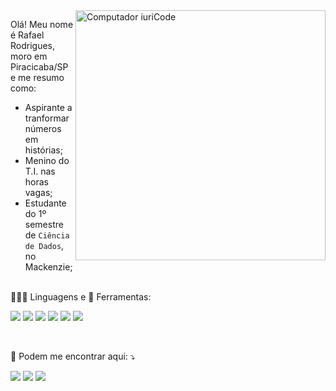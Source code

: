 <img src="https://raw.githubusercontent.com/MicaelliMedeiros/micaellimedeiros/master/image/computer-illustration.png" min-width="400px" max-width="400px" width="400px" align="right" alt="Computador iuriCode">

<p align="left"> 
  Olá! Meu nome é Rafael Rodrigues, moro em Piracicaba/SP e me resumo como:
 
  * Aspirante a tranformar números em histórias; <br>
  * Menino do T.I. nas horas vagas;<br>
  * Estudante do 1º semestre de `Ciência de Dados`, no Mackenzie;<br><br>
  </p>
  
<p align="left">
  👨🏽‍💻  Linguagens e 💼 Ferramentas:<br></p>
<p align="left">  
  <img src="https://img.shields.io/badge/Python-14354C?style=for-the-badge&logo=python&logoColor=white"/> 
  <img src="https://img.shields.io/badge/GitHub-100000?style=for-the-badge&labelColor=black&logo=github&logoColor=white&link=LINK-DO-SEU-EMAIL" />
  <img src="https://img.shields.io/badge/Jupyter-F37626?style=for-the-badge&labelColor=F37626&logo=jupyter&logoColor=white&link=LINK-DO-SEU-EMAIL" />
  <img src="https://img.shields.io/badge/Anaconda-44a833?style=for-the-badge&labelColor=44a833&logo=anaconda&logoColor=white&link=LINK-DO-SEU-EMAIL" />
  <img src="https://img.shields.io/badge/MySQL-4479a1?style=for-the-badge&labelColor=4479a1&logo=MySQL&logoColor=white&link=LINK-DO-SEU-EMAIL" />
  <img src="https://img.shields.io/badge/Excel-217346?style=for-the-badge&logo=microsoft-excel&logoColor=white" /></p><br>

<p align="left">
  💌 Podem me encontrar aqui: ⤵️
</p>

<p align="left">
<a href="https://www.linkedin.com/in/rafael-rodrigues-945269180/" alt="Linkedin">
  <img src="https://img.shields.io/badge/-Linkedin-0e76a8?style=flat-square&logo=Linkedin&logoColor=white&link=LINK-DO-SEU-LINKEDIN" /></a>

  <a href="mailto:'rafarodrigues33@gmail.com'" alt="Gmail">
  <img src="https://img.shields.io/badge/-Gmail-FF0000?style=flat-square&labelColor=FF0000&logo=gmail&logoColor=white&link=LINK-DO-SEU-EMAIL" /></a>

  <a href="https://www.kaggle.com/rafarodrigues33" alt="Kaggle">
  <img src="https://img.shields.io/badge/Kaggle-20beff?style=flat-square&labelColor=20beff&logo=Kaggle&logoColor=white&link=LINK-DO-SEU-EMAIL" /></a>
</p>  
